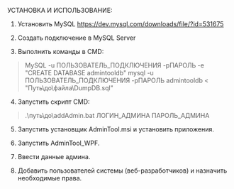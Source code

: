 УСТАНОВКА И ИСПОЛЬЗОВАНИЕ:
1) Установить MySQL https://dev.mysql.com/downloads/file/?id=531675

2) Создать подключение в MySQL Server

3) Выполнить команды в CMD:
> MySQL -u ПОЛЬЗОВАТЕЛЬ_ПОДКЛЮЧЕНИЯ -pПАРОЛЬ -e "CREATE DATABASE admintooldb"
> mysql -u ПОЛЬЗОВАТЕЛЬ_ПОДКЛЮЧЕНИЯ -pПАРОЛЬ admintooldb < "Путь\до\файла\DumpDB.sql"

4) Запустить скрипт CMD:
> .\путь\до\addAdmin.bat ЛОГИН_АДМИНА ПАРОЛЬ_АДМИНА

5) Запустить установщик AdminTool.msi и установить приложения.

6) Запустить AdminTool_WPF.

7) Ввести данные админа.

8) Добавить пользователей системы (веб-разработчиков) и назначить необходимые права.
